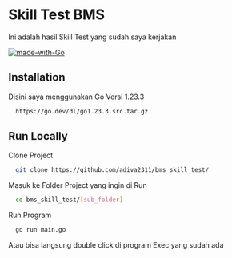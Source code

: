 # Skill Test BMS

Ini adalah hasil Skill Test yang sudah saya kerjakan

[![made-with-Go](https://img.shields.io/badge/Made%20with-Go-1f425f.svg)](https://go.dev/)

## Installation

Disini saya menggunakan Go Versi 1.23.3

```bash
  https://go.dev/dl/go1.23.3.src.tar.gz
```
    
## Run Locally

Clone Project

```bash
  git clone https://github.com/adiva2311/bms_skill_test/
```

Masuk ke Folder Project yang ingin di Run

```bash
  cd bms_skill_test/[sub_folder]
```

Run Program

```bash
  go run main.go
```

Atau bisa langsung double click di program Exec yang sudah ada
